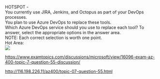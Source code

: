 HOTSPOT -<br/>You currently use JIRA, Jenkins, and Octopus as part of your DevOps processes.<br/>You plan to use Azure DevOps to replace these tools.<br/>Which Azure DevOps service should you use to replace each tool? To answer, select the appropriate options in the answer area.<br/>NOTE: Each correct selection is worth one point.<br/>Hot Area:<br/><img src="https://www.examtopics.com/assets/media/exam-media/04257/0034500001.jpg" class="in-exam-image"/><br/><p><a href="https://www.examtopics.com/discussions/microsoft/view/16096-exam-az-400-topic-7-question-55-discussion/">https://www.examtopics.com/discussions/microsoft/view/16096-exam-az-400-topic-7-question-55-discussion/</a></p><p><a href="http://116.198.226.11/az400/topic-07-question-55.html">http://116.198.226.11/az400/topic-07-question-55.html</a></p><script src="https://giscus.app/client.js"                    data-repo="azsamples/az204"                    data-repo-id="R_kgDOMRXzDQ"                    data-category="General"                    data-category-id="DIC_kwDOMRXzDc4Cgi27"                    data-mapping="pathname"                    data-strict="1"                    data-reactions-enabled="0"                    data-emit-metadata="0"                    data-input-position="bottom"                    data-theme="preferred_color_scheme"                    data-lang="en"                    crossorigin="anonymous"                    async>                    </script>
